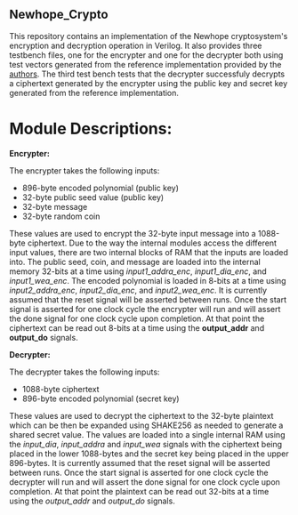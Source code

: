 ## Newhope_Crypto
This repository contains an implementation of the Newhope cryptosystem's encryption and decryption operation in Verilog. It also provides three testbench files, one for the encrypter and one for the decrypter both using test vectors generated from the reference implementation provided by the [authors](https://newhopecrypto.org/resources.shtml). The third test bench tests that the decrypter successfuly decrypts a ciphertext generated by the encrypter using the public key and secret key generated from the reference implementation.

# Module Descriptions:

__Encrypter:__

The encrypter takes the following inputs:
  * 896-byte encoded polynomial (public key)
  * 32-byte public seed value (public key)
  * 32-byte message
  * 32-byte random coin
  
These values are used to encrypt the 32-byte input message into a 1088-byte ciphertext. Due to the way the internal modules access the different input values, there are two internal blocks of RAM that the inputs are loaded into. The public seed, coin, and message are loaded into the internal memory 32-bits at a time using *input1_addra_enc*, *input1_dia_enc*, and *input1_wea_enc*. The encoded polynomial is loaded in 8-bits at a time using *input2_addra_enc*, *input2_dia_enc*, and *input2_wea_enc*. It is currently assumed that the reset signal will be asserted between runs. Once the start signal is asserted for one clock cycle the encrypter will run and will assert the done signal for one clock cycle upon completion. At that point the ciphertext can be read out 8-bits at a time using the **output_addr** and **output_do** signals.

__Decrypter:__

The decrypter takes the following inputs:
  * 1088-byte ciphertext
  * 896-byte encoded polynomial (secret key)
  
These values are used to decrypt the ciphertext to the 32-byte plaintext which can be then be expanded using SHAKE256 as needed to generate a shared secret value. The values are loaded into a single internal RAM using the *input_dia*, *input_addra* and *input_wea* signals with the ciphertext being placed in the lower 1088-bytes and the secret key being placed in the upper 896-bytes. It is currently assumed that the reset signal will be asserted between runs. Once the start signal is asserted for one clock cycle the decrypter will run and will assert the done signal for one clock cycle upon completion. At that point the plaintext can be read out 32-bits at a time using the *output_addr* and *output_do* signals.
